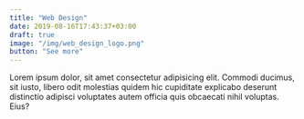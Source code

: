 ```yaml
---
title: "Web Design"
date: 2019-08-16T17:43:37+03:00
draft: true
image: "/img/web_design_logo.png"
button: "See more"
---
```


Lorem ipsum dolor, sit amet consectetur adipisicing elit.
Commodi ducimus, sit iusto, libero odit molestias quidem hic
cupiditate explicabo deserunt distinctio adipisci voluptates
autem officia quis obcaecati nihil voluptas. Eius?